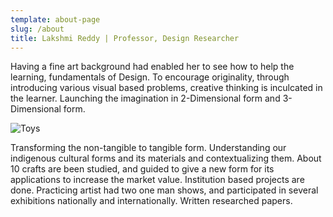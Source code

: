 ```yaml
---
template: about-page
slug: /about
title: Lakshmi Reddy | Professor, Design Researcher
---
```

Having a fine art background had enabled her to see how to help the learning, fundamentals of Design. To encourage originality, through introducing various visual based problems, creative thinking is inculcated in the learner. Launching the imagination in 2-Dimensional form and 3-Dimensional form.

![Toys](/assets/vanessa-bucceri-gdirwiyama8-unsplash.jpg "Toys")

Transforming the non-tangible to tangible form. Understanding our indigenous cultural forms and its materials and contextualizing them. About 10 crafts are been studied, and guided to give a new form for its applications to increase the market value. Institution based projects are done. Practicing artist had two one man shows, and participated in several exhibitions nationally and internationally. Written researched papers.
